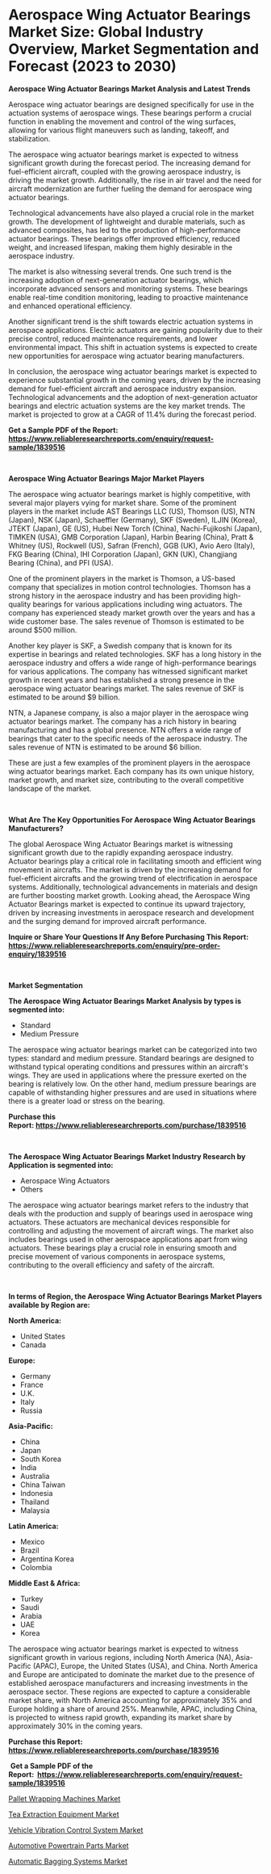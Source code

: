 <p><h1>Aerospace Wing Actuator Bearings Market Size: Global Industry Overview, Market Segmentation and Forecast (2023 to 2030)</h1></p><p><strong>Aerospace Wing Actuator Bearings Market Analysis and Latest Trends</strong></p>
<p><p>Aerospace wing actuator bearings are designed specifically for use in the actuation systems of aerospace wings. These bearings perform a crucial function in enabling the movement and control of the wing surfaces, allowing for various flight maneuvers such as landing, takeoff, and stabilization.</p><p>The aerospace wing actuator bearings market is expected to witness significant growth during the forecast period. The increasing demand for fuel-efficient aircraft, coupled with the growing aerospace industry, is driving the market growth. Additionally, the rise in air travel and the need for aircraft modernization are further fueling the demand for aerospace wing actuator bearings.</p><p>Technological advancements have also played a crucial role in the market growth. The development of lightweight and durable materials, such as advanced composites, has led to the production of high-performance actuator bearings. These bearings offer improved efficiency, reduced weight, and increased lifespan, making them highly desirable in the aerospace industry.</p><p>The market is also witnessing several trends. One such trend is the increasing adoption of next-generation actuator bearings, which incorporate advanced sensors and monitoring systems. These bearings enable real-time condition monitoring, leading to proactive maintenance and enhanced operational efficiency.</p><p>Another significant trend is the shift towards electric actuation systems in aerospace applications. Electric actuators are gaining popularity due to their precise control, reduced maintenance requirements, and lower environmental impact. This shift in actuation systems is expected to create new opportunities for aerospace wing actuator bearing manufacturers.</p><p>In conclusion, the aerospace wing actuator bearings market is expected to experience substantial growth in the coming years, driven by the increasing demand for fuel-efficient aircraft and aerospace industry expansion. Technological advancements and the adoption of next-generation actuator bearings and electric actuation systems are the key market trends. The market is projected to grow at a CAGR of 11.4% during the forecast period.</p></p>
<p><strong>Get a Sample PDF of the Report:&nbsp; <a href="https://www.reliableresearchreports.com/enquiry/request-sample/1839516">https://www.reliableresearchreports.com/enquiry/request-sample/1839516</a></strong></p>
<p>&nbsp;</p>
<p><strong>Aerospace Wing Actuator Bearings Major Market Players</strong></p>
<p><p>The aerospace wing actuator bearings market is highly competitive, with several major players vying for market share. Some of the prominent players in the market include AST Bearings LLC (US), Thomson (US), NTN (Japan), NSK (Japan), Schaeffler (Germany), SKF (Sweden), ILJIN (Korea), JTEKT (Japan), GE (US), Hubei New Torch (China), Nachi-Fujikoshi (Japan), TIMKEN (USA), GMB Corporation (Japan), Harbin Bearing (China), Pratt & Whitney (US), Rockwell (US), Safran (French), GGB (UK), Avio Aero (Italy), FKG Bearing (China), IHI Corporation (Japan), GKN (UK), Changjiang Bearing (China), and PFI (USA).</p><p>One of the prominent players in the market is Thomson, a US-based company that specializes in motion control technologies. Thomson has a strong history in the aerospace industry and has been providing high-quality bearings for various applications including wing actuators. The company has experienced steady market growth over the years and has a wide customer base. The sales revenue of Thomson is estimated to be around $500 million.</p><p>Another key player is SKF, a Swedish company that is known for its expertise in bearings and related technologies. SKF has a long history in the aerospace industry and offers a wide range of high-performance bearings for various applications. The company has witnessed significant market growth in recent years and has established a strong presence in the aerospace wing actuator bearings market. The sales revenue of SKF is estimated to be around $9 billion.</p><p>NTN, a Japanese company, is also a major player in the aerospace wing actuator bearings market. The company has a rich history in bearing manufacturing and has a global presence. NTN offers a wide range of bearings that cater to the specific needs of the aerospace industry. The sales revenue of NTN is estimated to be around $6 billion.</p><p>These are just a few examples of the prominent players in the aerospace wing actuator bearings market. Each company has its own unique history, market growth, and market size, contributing to the overall competitive landscape of the market.</p></p>
<p>&nbsp;</p>
<p><strong>What Are The Key Opportunities For Aerospace Wing Actuator Bearings Manufacturers?</strong></p>
<p><p>The global Aerospace Wing Actuator Bearings market is witnessing significant growth due to the rapidly expanding aerospace industry. Actuator bearings play a critical role in facilitating smooth and efficient wing movement in aircrafts. The market is driven by the increasing demand for fuel-efficient aircrafts and the growing trend of electrification in aerospace systems. Additionally, technological advancements in materials and design are further boosting market growth. Looking ahead, the Aerospace Wing Actuator Bearings market is expected to continue its upward trajectory, driven by increasing investments in aerospace research and development and the surging demand for improved aircraft performance.</p></p>
<p><strong>Inquire or Share Your Questions If Any Before Purchasing This Report: <a href="https://www.reliableresearchreports.com/enquiry/pre-order-enquiry/1839516">https://www.reliableresearchreports.com/enquiry/pre-order-enquiry/1839516</a></strong></p>
<p>&nbsp;</p>
<p><strong>Market Segmentation</strong></p>
<p><strong>The Aerospace Wing Actuator Bearings Market Analysis by types is segmented into:</strong></p>
<p><ul><li>Standard</li><li>Medium Pressure</li></ul></p>
<p><p>The aerospace wing actuator bearings market can be categorized into two types: standard and medium pressure. Standard bearings are designed to withstand typical operating conditions and pressures within an aircraft's wings. They are used in applications where the pressure exerted on the bearing is relatively low. On the other hand, medium pressure bearings are capable of withstanding higher pressures and are used in situations where there is a greater load or stress on the bearing.</p></p>
<p><strong>Purchase this Report:&nbsp;<a href="https://www.reliableresearchreports.com/purchase/1839516">https://www.reliableresearchreports.com/purchase/1839516</a></strong></p>
<p>&nbsp;</p>
<p><strong>The Aerospace Wing Actuator Bearings Market Industry Research by Application is segmented into:</strong></p>
<p><ul><li>Aerospace Wing Actuators</li><li>Others</li></ul></p>
<p><p>The aerospace wing actuator bearings market refers to the industry that deals with the production and supply of bearings used in aerospace wing actuators. These actuators are mechanical devices responsible for controlling and adjusting the movement of aircraft wings. The market also includes bearings used in other aerospace applications apart from wing actuators. These bearings play a crucial role in ensuring smooth and precise movement of various components in aerospace systems, contributing to the overall efficiency and safety of the aircraft.</p></p>
<p>&nbsp;</p>
<p><strong>In terms of Region, the Aerospace Wing Actuator Bearings Market Players available by Region are:</strong></p>
<p>
    <p> <strong> North America: </strong>
        <ul>
            <li>United States</li>
            <li>Canada</li>
        </ul>
        </p> 
    <p> <strong> Europe: </strong>
        <ul>
            <li>Germany</li>
            <li>France</li>
            <li>U.K.</li>
            <li>Italy</li>
            <li>Russia</li>
        </ul>
        </p> 
    <p> <strong> Asia-Pacific: </strong>
        <ul>
            <li>China</li>
            <li>Japan</li>
            <li>South Korea</li>
            <li>India</li>
            <li>Australia</li>
            <li>China Taiwan</li>
            <li>Indonesia</li>
            <li>Thailand</li>
            <li>Malaysia</li>
        </ul>
        </p> 
    <p> <strong> Latin America: </strong>
        <ul>
            <li>Mexico</li>
            <li>Brazil</li>
            <li>Argentina Korea</li>
            <li>Colombia</li>
        </ul>
        </p> 
    <p> <strong> Middle East & Africa: </strong>
        <ul>
            <li>Turkey</li>
            <li>Saudi</li>
            <li>Arabia</li>
            <li>UAE</li>
            <li>Korea</li>
        </ul>
    </p>
    </p>
<p><p>The aerospace wing actuator bearings market is expected to witness significant growth in various regions, including North America (NA), Asia-Pacific (APAC), Europe, the United States (USA), and China. North America and Europe are anticipated to dominate the market due to the presence of established aerospace manufacturers and increasing investments in the aerospace sector. These regions are expected to capture a considerable market share, with North America accounting for approximately 35% and Europe holding a share of around 25%. Meanwhile, APAC, including China, is projected to witness rapid growth, expanding its market share by approximately 30% in the coming years.</p></p>
<p><strong>Purchase this Report: <a href="https://www.reliableresearchreports.com/purchase/1839516">https://www.reliableresearchreports.com/purchase/1839516</a></strong></p>
<p>&nbsp;<strong>Get a Sample PDF of the Report:&nbsp;&nbsp;<a href="https://www.reliableresearchreports.com/enquiry/request-sample/1839516">https://www.reliableresearchreports.com/enquiry/request-sample/1839516</a></strong></p>
<p><strong></strong></p>
<p><p><a href="https://medium.com/@othaleffler644/pallet-wrapping-machines-market-outlook-industry-overview-and-forecast-2023-to-2030-8dd15ff6007c">Pallet Wrapping Machines Market</a></p><p><a href="https://www.linkedin.com/pulse/tea-extraction-equipment-market-size-share-amp-trends-analysis-evgee/">Tea Extraction Equipment Market</a></p><p><a href="https://github.com/lbird53714/Market-Research-Report-List-1/blob/main/vehicle-vibration-control-system-market.md">Vehicle Vibration Control System Market</a></p><p><a href="https://github.com/pizolina/Market-Research-Report-List-1/blob/main/automotive-powertrain-parts-market.md">Automotive Powertrain Parts Market</a></p><p><a href="https://medium.com/@karinaokon2662/automatic-bagging-systems-market-the-key-to-successful-business-strategy-forecast-till-2030-ce2afe72dd2b">Automatic Bagging Systems Market</a></p></p>